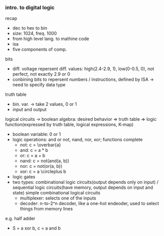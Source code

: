 ### intro. to digital logic

recap
- dec to hex to bin
- size: 1024, freq. 1000
- from high level lang. to mathine code
- isa
- five components of comp.

bits
- diff. voltage repersent diff. values: high(2.4-2.9, 1), low(0-0.5, 0), not perfect, not exactly 2.9 or 0
- conbining bits to repersent numbers / instructions, defined by ISA -> need to specify data type

truth table
- bin. var. -> take 2 values, 0 or 1
- input and output

logical circuits -> boolean algebra: desired behavior => truth table => logic function(expressed by truth table, logical expressions, K-map)
- boolean variable: 0 or 1
- logic operations: and or not, nand, nor, xor; functions complete
    - not: c = \overbar{a}
    - and: c = a * b
    - or: c = a + b
    - nand: c = not(and(a, b))
    - nor: c = not(or(a, b))
    - xor: c = a \circleplus b
- logic gates
- two types: combinational logic circuits(output depends only on input) / sequential logic circuits(have memory, output depends on input and state)
    simple combinational logical circuits
    - multiplexer: selects one of the inputs
    - decoder: n-to-2^n decoder, like a one-hot endeoder, used to select things from memory lines



e.g. half adder
- S = a xor b, c = a and b
